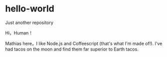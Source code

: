 # hello-world
Just another repository

Hi，Human！

Mathias here，I like Node.js and Coffeescript (that's what I'm made of!).
I've had tacos on the moon and find them far superior to Earth tacos.
